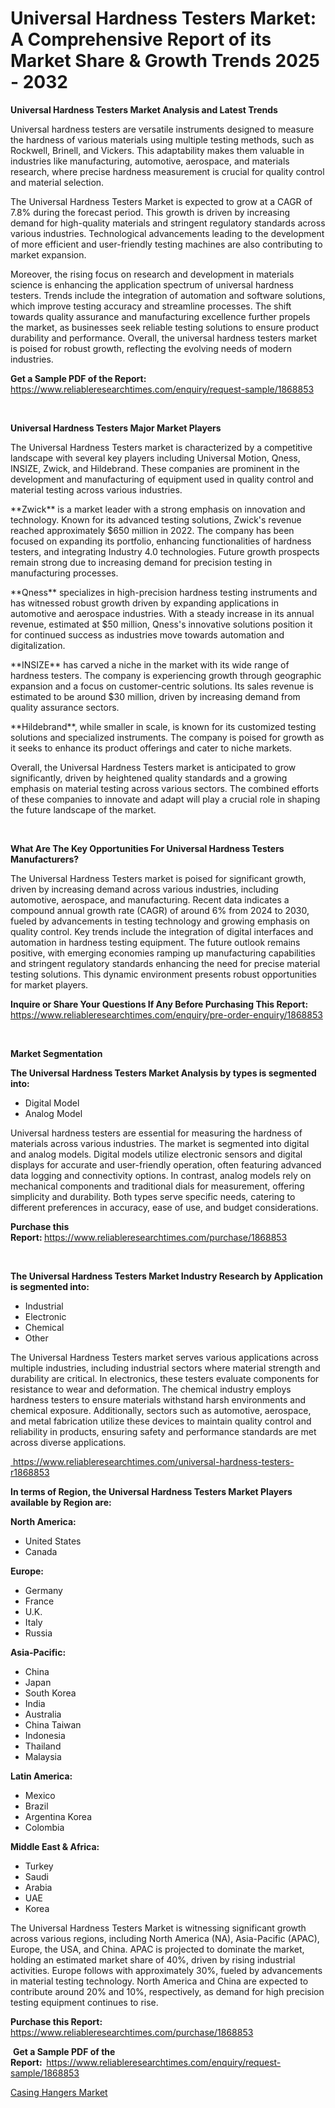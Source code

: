 <p><h1>Universal Hardness Testers Market: A Comprehensive Report of its Market Share & Growth Trends 2025 - 2032</h1></p><p><strong>Universal Hardness Testers Market Analysis and Latest Trends</strong></p>
<p><p>Universal hardness testers are versatile instruments designed to measure the hardness of various materials using multiple testing methods, such as Rockwell, Brinell, and Vickers. This adaptability makes them valuable in industries like manufacturing, automotive, aerospace, and materials research, where precise hardness measurement is crucial for quality control and material selection.</p><p>The Universal Hardness Testers Market is expected to grow at a CAGR of 7.8% during the forecast period. This growth is driven by increasing demand for high-quality materials and stringent regulatory standards across various industries. Technological advancements leading to the development of more efficient and user-friendly testing machines are also contributing to market expansion. </p><p>Moreover, the rising focus on research and development in materials science is enhancing the application spectrum of universal hardness testers. Trends include the integration of automation and software solutions, which improve testing accuracy and streamline processes. The shift towards quality assurance and manufacturing excellence further propels the market, as businesses seek reliable testing solutions to ensure product durability and performance. Overall, the universal hardness testers market is poised for robust growth, reflecting the evolving needs of modern industries.</p></p>
<p><strong>Get a Sample PDF of the Report:&nbsp;</strong> <a href="https://www.reliableresearchtimes.com/enquiry/request-sample/1868853?utm_campaign=2334&utm_medium=2&utm_source=Github&utm_content=ia&utm_term=16022025&utm_id=universal-hardness-testers">https://www.reliableresearchtimes.com/enquiry/request-sample/1868853</a></p>
<p>&nbsp;</p>
<p><strong>Universal Hardness Testers Major Market Players</strong></p>
<p><p>The Universal Hardness Testers market is characterized by a competitive landscape with several key players including Universal Motion, Qness, INSIZE, Zwick, and Hildebrand. These companies are prominent in the development and manufacturing of equipment used in quality control and material testing across various industries.</p><p>**Zwick** is a market leader with a strong emphasis on innovation and technology. Known for its advanced testing solutions, Zwick's revenue reached approximately $650 million in 2022. The company has been focused on expanding its portfolio, enhancing functionalities of hardness testers, and integrating Industry 4.0 technologies. Future growth prospects remain strong due to increasing demand for precision testing in manufacturing processes.</p><p>**Qness** specializes in high-precision hardness testing instruments and has witnessed robust growth driven by expanding applications in automotive and aerospace industries. With a steady increase in its annual revenue, estimated at $50 million, Qness's innovative solutions position it for continued success as industries move towards automation and digitalization.</p><p>**INSIZE** has carved a niche in the market with its wide range of hardness testers. The company is experiencing growth through geographic expansion and a focus on customer-centric solutions. Its sales revenue is estimated to be around $30 million, driven by increasing demand from quality assurance sectors.</p><p>**Hildebrand**, while smaller in scale, is known for its customized testing solutions and specialized instruments. The company is poised for growth as it seeks to enhance its product offerings and cater to niche markets.</p><p>Overall, the Universal Hardness Testers market is anticipated to grow significantly, driven by heightened quality standards and a growing emphasis on material testing across various sectors. The combined efforts of these companies to innovate and adapt will play a crucial role in shaping the future landscape of the market.</p></p>
<p>&nbsp;</p>
<p><strong>What Are The Key Opportunities For Universal Hardness Testers Manufacturers?</strong></p>
<p><p>The Universal Hardness Testers market is poised for significant growth, driven by increasing demand across various industries, including automotive, aerospace, and manufacturing. Recent data indicates a compound annual growth rate (CAGR) of around 6% from 2024 to 2030, fueled by advancements in testing technology and growing emphasis on quality control. Key trends include the integration of digital interfaces and automation in hardness testing equipment. The future outlook remains positive, with emerging economies ramping up manufacturing capabilities and stringent regulatory standards enhancing the need for precise material testing solutions. This dynamic environment presents robust opportunities for market players.</p></p>
<p><strong>Inquire or Share Your Questions If Any Before Purchasing This Report:</strong> <a href="https://www.reliableresearchtimes.com/enquiry/pre-order-enquiry/1868853?utm_campaign=2334&utm_medium=2&utm_source=Github&utm_content=ia&utm_term=16022025&utm_id=universal-hardness-testers">https://www.reliableresearchtimes.com/enquiry/pre-order-enquiry/1868853</a></p>
<p>&nbsp;</p>
<p><strong>Market Segmentation</strong></p>
<p><strong>The Universal Hardness Testers Market Analysis by types is segmented into:</strong></p>
<p><ul><li>Digital Model</li><li>Analog Model</li></ul></p>
<p><p>Universal hardness testers are essential for measuring the hardness of materials across various industries. The market is segmented into digital and analog models. Digital models utilize electronic sensors and digital displays for accurate and user-friendly operation, often featuring advanced data logging and connectivity options. In contrast, analog models rely on mechanical components and traditional dials for measurement, offering simplicity and durability. Both types serve specific needs, catering to different preferences in accuracy, ease of use, and budget considerations.</p></p>
<p><strong>Purchase this Report:&nbsp;</strong><a href="https://www.reliableresearchtimes.com/purchase/1868853?utm_campaign=2334&utm_medium=2&utm_source=Github&utm_content=ia&utm_term=16022025&utm_id=universal-hardness-testers">https://www.reliableresearchtimes.com/purchase/1868853</a></p>
<p>&nbsp;</p>
<p><strong>The Universal Hardness Testers Market Industry Research by Application is segmented into:</strong></p>
<p><ul><li>Industrial</li><li>Electronic</li><li>Chemical</li><li>Other</li></ul></p>
<p><p>The Universal Hardness Testers market serves various applications across multiple industries, including industrial sectors where material strength and durability are critical. In electronics, these testers evaluate components for resistance to wear and deformation. The chemical industry employs hardness testers to ensure materials withstand harsh environments and chemical exposure. Additionally, sectors such as automotive, aerospace, and metal fabrication utilize these devices to maintain quality control and reliability in products, ensuring safety and performance standards are met across diverse applications.</p></p>
<p><a href="https://www.reliableresearchtimes.com/universal-hardness-testers-r1868853?utm_campaign=2334&utm_medium=2&utm_source=Github&utm_content=ia&utm_term=16022025&utm_id=universal-hardness-testers">&nbsp;https://www.reliableresearchtimes.com/universal-hardness-testers-r1868853</a></p>
<p><strong>In terms of Region, the Universal Hardness Testers Market Players available by Region are:</strong></p>
<p>
    <p> <strong> North America: </strong>
        <ul>
            <li>United States</li>
            <li>Canada</li>
        </ul>
        </p> 
    <p> <strong> Europe: </strong>
        <ul>
            <li>Germany</li>
            <li>France</li>
            <li>U.K.</li>
            <li>Italy</li>
            <li>Russia</li>
        </ul>
        </p> 
    <p> <strong> Asia-Pacific: </strong>
        <ul>
            <li>China</li>
            <li>Japan</li>
            <li>South Korea</li>
            <li>India</li>
            <li>Australia</li>
            <li>China Taiwan</li>
            <li>Indonesia</li>
            <li>Thailand</li>
            <li>Malaysia</li>
        </ul>
        </p> 
    <p> <strong> Latin America: </strong>
        <ul>
            <li>Mexico</li>
            <li>Brazil</li>
            <li>Argentina Korea</li>
            <li>Colombia</li>
        </ul>
        </p> 
    <p> <strong> Middle East & Africa: </strong>
        <ul>
            <li>Turkey</li>
            <li>Saudi</li>
            <li>Arabia</li>
            <li>UAE</li>
            <li>Korea</li>
        </ul>
    </p>
    </p>
<p><p>The Universal Hardness Testers Market is witnessing significant growth across various regions, including North America (NA), Asia-Pacific (APAC), Europe, the USA, and China. APAC is projected to dominate the market, holding an estimated market share of 40%, driven by rising industrial activities. Europe follows with approximately 30%, fueled by advancements in material testing technology. North America and China are expected to contribute around 20% and 10%, respectively, as demand for high precision testing equipment continues to rise.</p></p>
<p><strong>Purchase this Report: </strong><a href="https://www.reliableresearchtimes.com/purchase/1868853?utm_campaign=2334&utm_medium=2&utm_source=Github&utm_content=ia&utm_term=16022025&utm_id=universal-hardness-testers">https://www.reliableresearchtimes.com/purchase/1868853</a></p>
<p>&nbsp;<strong>Get a Sample PDF of the Report:&nbsp;&nbsp;</strong><a href="https://www.reliableresearchtimes.com/enquiry/request-sample/1868853?utm_campaign=2334&utm_medium=2&utm_source=Github&utm_content=ia&utm_term=16022025&utm_id=universal-hardness-testers">https://www.reliableresearchtimes.com/enquiry/request-sample/1868853</a></p>
<p><strong></strong></p>
<p><p><a href="https://github.com/dolorespeddico90/Market-Research-Report-List-1/blob/main/casing-hangers-market.md?utm_campaign=2334&utm_medium=2&utm_source=Github&utm_content=ia&utm_term=16022025&utm_id=universal-hardness-testers">Casing Hangers Market</a></p></p>